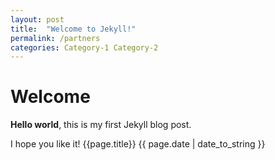 ```yaml
---
layout: post
title:  "Welcome to Jekyll!"
permalink: /partners
categories: Category-1 Category-2
---
```


# Welcome

**Hello world**, this is my first Jekyll blog post.

I hope you like it!
{{page.title}}
{{ page.date | date_to_string }}
